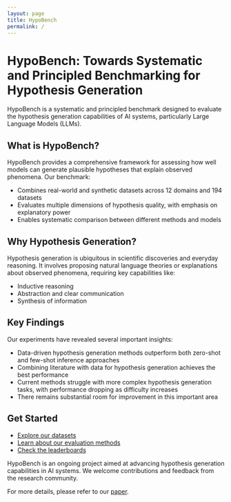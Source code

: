 ```yaml
---
layout: page
title: HypoBench
permalink: /
---
```


# HypoBench: Towards Systematic and Principled Benchmarking for Hypothesis Generation

HypoBench is a systematic and principled benchmark designed to evaluate the hypothesis generation capabilities of AI systems, particularly Large Language Models (LLMs).

## What is HypoBench?

HypoBench provides a comprehensive framework for assessing how well models can generate plausible hypotheses that explain observed phenomena. Our benchmark:

- Combines real-world and synthetic datasets across 12 domains and 194 datasets
- Evaluates multiple dimensions of hypothesis quality, with emphasis on explanatory power
- Enables systematic comparison between different methods and models

## Why Hypothesis Generation?

Hypothesis generation is ubiquitous in scientific discoveries and everyday reasoning. It involves proposing natural language theories or explanations about observed phenomena, requiring key capabilities like:

- Inductive reasoning
- Abstraction and clear communication
- Synthesis of information

## Key Findings

Our experiments have revealed several important insights:

- Data-driven hypothesis generation methods outperform both zero-shot and few-shot inference approaches
- Combining literature with data for hypothesis generation achieves the best performance
- Current methods struggle with more complex hypothesis generation tasks, with performance dropping as difficulty increases
- There remains substantial room for improvement in this important area

## Get Started

- [Explore our datasets](/datasets)
- [Learn about our evaluation methods](/evaluations)
- [Check the leaderboards](/leaderboard_synth)

HypoBench is an ongoing project aimed at advancing hypothesis generation capabilities in AI systems. We welcome contributions and feedback from the research community.

For more details, please refer to our [paper](https://arxiv.org/abs/2504.11524).
